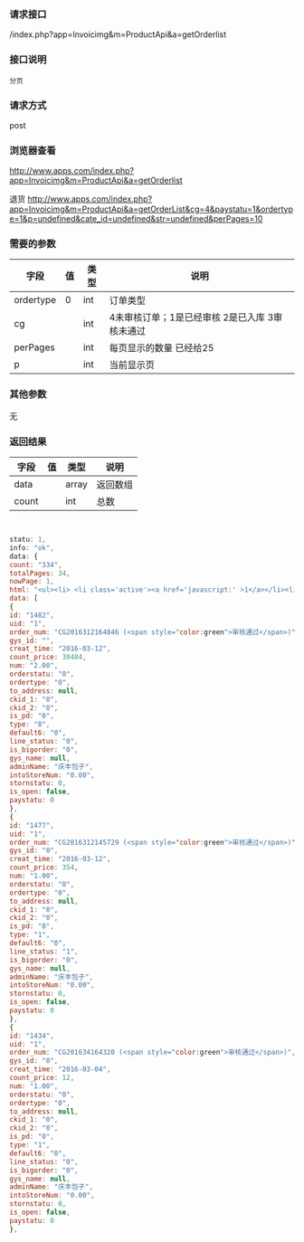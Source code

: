 ### **请求接口**
/index.php?app=Invoicimg&m=ProductApi&a=getOrderlist

### **接口说明**
`分页`

### **请求方式**
post

### **浏览器查看**
http://www.apps.com/index.php?app=Invoicimg&m=ProductApi&a=getOrderlist

退货
http://www.apps.com/index.php?app=Invoicimg&m=ProductApi&a=getOrderList&cg=4&paystatu=1&ordertype=1&p=undefined&cate_id=undefined&str=undefined&perPages=10
### **需要的参数** 
|字段       |值             |类型    |说明           |
| --------- |--------      |--------|--------       |
|ordertype         |  0            |int|订单类型         |
|cg|              |int|4未审核订单；1是已经审核 2是已入库 3审核未通过|
|perPages       |              |int    | 每页显示的数量 已经给25 |
|p      |              |int    | 当前显示页  |
### **其他参数**
无

### **返回结果**
|字段       |值             |类型    |说明           |
| --------- |--------      |--------|--------       |
|data      |         | array |返回数组 |
|count      |         | int | 总数 |

``` javascript


statu: 1,
info: "ok",
data: {
count: "334",
totalPages: 34,
nowPage: 1,
html: "<ul><li> <li class='active'><a href='javascript:' >1</a></li><li><a href='/index.php?m=Supply&a=getOrderList&app=Invoicimg&ordertype=0&cg=1&perPages=10&p=2'>2</a></li><li><a href='/index.php?m=Supply&a=getOrderList&app=Invoicimg&ordertype=0&cg=1&perPages=10&p=3'>3</a></li><li><a href='/index.php?m=Supply&a=getOrderList&app=Invoicimg&ordertype=0&cg=1&perPages=10&p=4'>4</a></li><li><a href='/index.php?m=Supply&a=getOrderList&app=Invoicimg&ordertype=0&cg=1&perPages=10&p=5'>5</a></li> <li><a href='/index.php?m=Supply&a=getOrderList&app=Invoicimg&ordertype=0&cg=1&perPages=10&p=2'>下一页</a></li> <li><a href='/index.php?m=Supply&a=getOrderList&app=Invoicimg&ordertype=0&cg=1&perPages=10&p=6' >下5页</a></li> <li><a href='/index.php?m=Supply&a=getOrderList&app=Invoicimg&ordertype=0&cg=1&perPages=10&p=34' >最后一页</a></li> &nbsp;&nbsp;NUM:334 1/34 页</li></ul>",
data: [
{
id: "1482",
uid: "1",
order_num: "CG2016312164846 (<span style="color:green">审核通过</span>)",
gys_id: "",
creat_time: "2016-03-12",
count_price: 30484,
num: "2.00",
orderstatu: "0",
ordertype: "0",
to_address: null,
ckid_1: "0",
ckid_2: "0",
is_pd: "0",
type: "0",
default6: "0",
line_status: "0",
is_bigorder: "0",
gys_name: null,
adminName: "庆丰包子",
intoStoreNum: "0.00",
stornstatu: 0,
is_open: false,
paystatu: 0
},
{
id: "1477",
uid: "1",
order_num: "CG2016312145729 (<span style="color:green">审核通过</span>)",
gys_id: "0",
creat_time: "2016-03-12",
count_price: 354,
num: "1.00",
orderstatu: "0",
ordertype: "0",
to_address: null,
ckid_1: "0",
ckid_2: "0",
is_pd: "0",
type: "1",
default6: "0",
line_status: "1",
is_bigorder: "0",
gys_name: null,
adminName: "庆丰包子",
intoStoreNum: "0.00",
stornstatu: 0,
is_open: false,
paystatu: 0
},
{
id: "1434",
uid: "1",
order_num: "CG201634164320 (<span style="color:green">审核通过</span>)",
gys_id: "0",
creat_time: "2016-03-04",
count_price: 12,
num: "1.00",
orderstatu: "0",
ordertype: "0",
to_address: null,
ckid_1: "0",
ckid_2: "0",
is_pd: "0",
type: "1",
default6: "0",
line_status: "0",
is_bigorder: "0",
gys_name: null,
adminName: "庆丰包子",
intoStoreNum: "0.00",
stornstatu: 0,
is_open: false,
paystatu: 0
},
